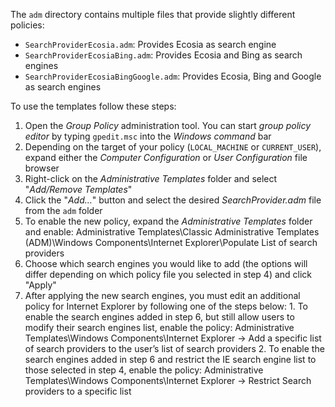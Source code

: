 The `adm` directory contains multiple files that provide slightly different policies:
  * `SearchProviderEcosia.adm`: Provides Ecosia as search engine
  * `SearchProviderEcosiaBing.adm`: Provides Ecosia and Bing as search engines
  * `SearchProviderEcosiaBingGoogle.adm`: Provides Ecosia, Bing and Google as search engines

To use the templates follow these steps:
  1. Open the _Group Policy_ administration tool. You can start _group policy editor_ by typing `gpedit.msc` into the _Windows command_ bar
  2. Depending on the target of your policy (`LOCAL_MACHINE` or `CURRENT_USER`), expand either the _Computer Configuration_ or _User Configuration_ file browser
  3. Right-click on the _Administrative Templates_ folder and select "_Add/Remove Templates_"
  4. Click the "_Add…_" button and select the desired _SearchProvider.adm_ file from the `adm` folder
  5. To enable the new policy, expand the _Administrative Templates_ folder and enable: Administrative Templates\Classic Administrative Templates (ADM)\Windows Components\Internet Explorer\Populate List of search providers
  6. Choose which search engines you would like to add (the options will differ depending on which policy file you selected in step 4) and click "Apply"
  7. After applying the new search engines, you must edit an additional policy for Internet Explorer by following one of the steps below:
    1. To enable the search engines added in step 6, but still allow users to modify their search engines list, enable the policy: Administrative Templates\Windows Components\Internet Explorer → Add a specific list of search providers to the user’s list of search providers
    2. To enable the search engines added in step 6 and restrict the IE search engine list to those selected in step 4, enable the policy: Administrative Templates\Windows Components\Internet Explorer → Restrict Search providers to a specific list
